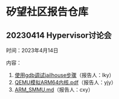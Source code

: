 # 矽望社区报告仓库

## 20230414 Hypervisor讨论会

时间：2023年4月14日

内容：

1. [使用gdb调试jailhouse步骤](https://github.com/Harris-pku/report/blob/main/report/使用gdb调试jailhouse步骤.md)（报告人：lky）
2. [QEMU模拟ARM64内核.pdf](https://github.com/Harris-pku/report/blob/main/report/QEMU模拟ARM64内核.pdf)（报告人：yjy）
3. [ARM_SMMU.md](https://github.com/Harris-pku/report/blob/main/report/ARM_SMMU.md)（报告人：cxy）

